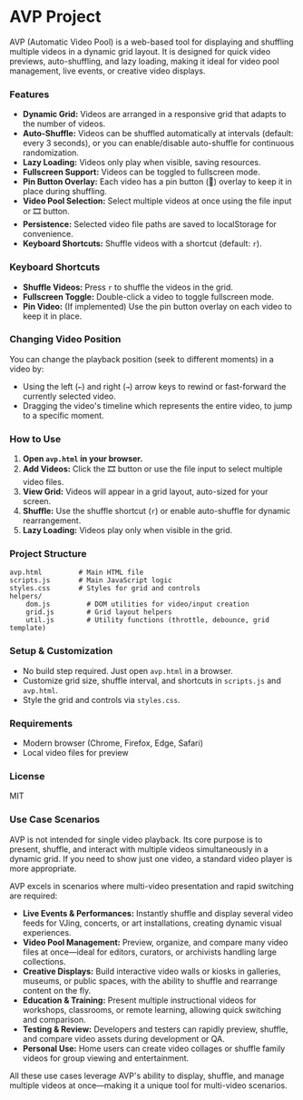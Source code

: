 # AVP Project

AVP (Automatic Video Pool) is a web-based tool for displaying and shuffling multiple videos in a dynamic grid layout. It is designed for quick video previews, auto-shuffling, and lazy loading, making it ideal for video pool management, live events, or creative video displays.

### Features

- **Dynamic Grid:** Videos are arranged in a responsive grid that adapts to the number of videos.
- **Auto-Shuffle:** Videos can be shuffled automatically at intervals (default: every 3 seconds), or you can enable/disable auto-shuffle for continuous randomization.
- **Lazy Loading:** Videos only play when visible, saving resources.
- **Fullscreen Support:** Videos can be toggled to fullscreen mode.
- **Pin Button Overlay:** Each video has a pin button (📌) overlay to keep it in place during shuffling.
- **Video Pool Selection:** Select multiple videos at once using the file input or 🎞️ button.
- **Persistence:** Selected video file paths are saved to localStorage for convenience.
- **Keyboard Shortcuts:** Shuffle videos with a shortcut (default: `r`).

### Keyboard Shortcuts

- **Shuffle Videos:** Press `r` to shuffle the videos in the grid.
- **Fullscreen Toggle:** Double-click a video to toggle fullscreen mode.
- **Pin Video:** (If implemented) Use the pin button overlay on each video to keep it in place.

### Changing Video Position

You can change the playback position (seek to different moments) in a video by:

- Using the left (`←`) and right (`→`) arrow keys to rewind or fast-forward the currently selected video.
- Dragging the video's timeline which represents the entire video, to jump to a specific moment.

### How to Use

1. **Open `avp.html` in your browser.**
2. **Add Videos:** Click the 🎞️ button or use the file input to select multiple video files.
3. **View Grid:** Videos will appear in a grid layout, auto-sized for your screen.
4. **Shuffle:** Use the shuffle shortcut (`r`) or enable auto-shuffle for dynamic rearrangement.
5. **Lazy Loading:** Videos play only when visible in the grid.

### Project Structure

```
avp.html         # Main HTML file
scripts.js       # Main JavaScript logic
styles.css       # Styles for grid and controls
helpers/
	dom.js         # DOM utilities for video/input creation
	grid.js        # Grid layout helpers
	util.js        # Utility functions (throttle, debounce, grid template)
```

### Setup & Customization

- No build step required. Just open `avp.html` in a browser.
- Customize grid size, shuffle interval, and shortcuts in `scripts.js` and `avp.html`.
- Style the grid and controls via `styles.css`.

### Requirements

- Modern browser (Chrome, Firefox, Edge, Safari)
- Local video files for preview

### License

MIT

### Use Case Scenarios

AVP is not intended for single video playback. Its core purpose is to present, shuffle, and interact with multiple videos simultaneously in a dynamic grid. If you need to show just one video, a standard video player is more appropriate.

AVP excels in scenarios where multi-video presentation and rapid switching are required:

- **Live Events & Performances:** Instantly shuffle and display several video feeds for VJing, concerts, or art installations, creating dynamic visual experiences.
- **Video Pool Management:** Preview, organize, and compare many video files at once—ideal for editors, curators, or archivists handling large collections.
- **Creative Displays:** Build interactive video walls or kiosks in galleries, museums, or public spaces, with the ability to shuffle and rearrange content on the fly.
- **Education & Training:** Present multiple instructional videos for workshops, classrooms, or remote learning, allowing quick switching and comparison.
- **Testing & Review:** Developers and testers can rapidly preview, shuffle, and compare video assets during development or QA.
- **Personal Use:** Home users can create video collages or shuffle family videos for group viewing and entertainment.

All these use cases leverage AVP's ability to display, shuffle, and manage multiple videos at once—making it a unique tool for multi-video scenarios.
